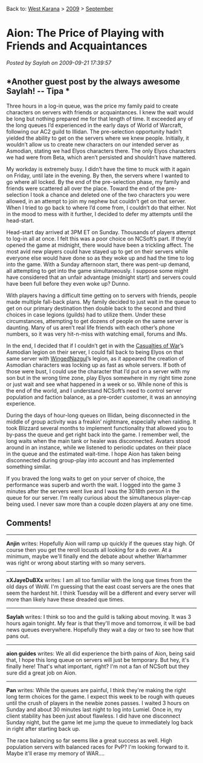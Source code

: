 Back to: [West Karana](/posts/westkarana.md) > [2009](/posts/2009/westkarana.md) > [September](./westkarana.md)
# Aion: The Price of Playing with Friends and Acquaintances

*Posted by Saylah on 2009-09-21 17:39:57*

*Another guest post by the always awesome Saylah! -- Tipa
*
---

Three hours in a log-in queue, was the price my family paid to create characters on servers with friends or acquaintances. I knew the wait would be long but nothing prepared me for that length of time. It exceeded any of the long queues I’d experienced in the early days of World of Warcraft, following our AC2 guild to Illidan. The pre-selection opportunity hadn’t yielded the ability to get on the servers where we knew people. Initially, it wouldn’t allow us to create new characters on our intended server as Asmodian, stating we had Elyos characters there. The only Elyos characters we had were from Beta, which aren’t persisted and shouldn’t have mattered. 

My workday is extremely busy. I didn’t have the time to muck with it again on Friday, until late in the evening. By then, the servers where I wanted to go where all locked. By the end of the pre-selection phase, my family and friends were scattered all over the place. Toward the end of the pre-selection I took a chance and deleted one of the two characters you were allowed, in an attempt to join my nephew but couldn’t get on that server. When I tried to go back to where I’d come from, I couldn’t do that either. Not in the mood to mess with it further, I decided to defer my attempts until the head-start.

Head-start day arrived at 3PM ET on Sunday. Thousands of players attempt to log-in all at once. I felt this was a poor choice on NCSoft’s part. If they’d opened the game at midnight, there would have been a trickling affect. The most avid new players could have stayed up to get on their servers while everyone else would have done so as they woke up and had the time to log into the game. With a Sunday afternoon start, there was pent-up demand, all attempting to get into the game simultaneously. I suppose some might have considered that an unfair advantage (midnight start) and servers could have been full before they even woke up? Dunno.

With players having a difficult time getting on to servers with friends, people made multiple fall-back plans. My family decided to just wait in the queue to get on our primary destination then double back to the second and third choices in case legions (guilds) had to utilize them. Under these circumstances, attempting to get dozens of people on the same server is daunting. Many of us aren’t real life friends with each other’s phone numbers, so it was very hit-n-miss with watching email, forums and IMs.

In the end, I decided that if I couldn’t get in with the [Casualties of War](http://www.casualtiesguild.com/)’s Asmodian legion on their server, I could fall back to being Elyos on that same server with [WingedNazgul](http://wingednazgul.blogspot.com/)’s legion, as it appeared the creation of Asmodian characters was locking up as fast as whole servers. If both of those were bust, I could use the character that I’d put on a server with my son but in the wrong time zone, play Elyos somewhere in my right time zone or just wait and see what happened in a week or so. While none of this is the end of the world, and I understand NCSoft’s need to control server population and faction balance, as a pre-order customer, it was an annoying experience. 

During the days of hour-long queues on Illidan, being disconnected in the middle of group activity was a freakin’ nightmare, especially when raiding. It took Blizzard several months to implement functionality that allowed you to by-pass the queue and get right back into the game. I remember well, the long waits when the main tank or healer was disconnected. Avatars stood around in an instance, while we listened to periodic updates on their place in the queue and the estimated wait-time. I hope Aion has taken being disconnected during group-play into account and has implemented something similar. 

If you braved the long waits to get on your server of choice, the performance was superb and worth the wait. I logged into the game 3 minutes after the servers went live and I was the 3018th person in the queue for our server. I’m really curious about the simultaneous player-cap being used. I never saw more than a couple dozen players at any one time. 

## Comments!

---

**Anjin** writes: Hopefully Aion will ramp up quickly if the queues stay high. Of course then you get the reroll locusts all looking for a do over. At a minimum, maybe we'll finally end the debate about whether Warhammer was right or wrong about starting with so many servers.

---

**xXJayeDuBXx** writes: I am all too familiar with the long que times from the old days of WoW. I'm guessing that the east coast servers are the ones that seem the hardest hit. I think Tuesday will be a different and every server will more than likely have these dreaded que times.

---

**Saylah** writes: I think so too and the guild is talking about moving. It was 3 hours again tonight. My fear is that they'll move and tomorrow, it will be bad news queues everywhere. Hopefully they wait a day or two to see how that pans out.

---

**aion guides** writes: We all did experience the birth pains of Aion, being said that, I hope this long queue on servers will just be temporary. But hey, it's finally here! That's what important, right? I'm not a fan of NCSoft but they sure did a great job on Aion.

---

**Pan** writes: While the queues are painful, I think they're making the right long term choices for the game. I expect this week to be rough with queues until the crush of players in the newbie zones passes. I waited 3 hours on Sunday and about 30 minutes last night to log into Lumiel. Once in, my client stability has been just about flawless. I did have one disconnect Sunday night, but the game let me jump the queue to immediately log back in right after starting back up.

The race balancing so far seems like a great success as well. High population servers with balanced races for PvP? I'm looking forward to it. Maybe it'll erase my memory of WAR....

